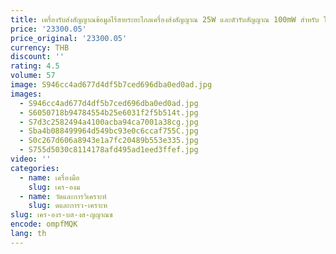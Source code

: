 ```yaml
---
title: เครื่องรับส่งสัญญาณข้อมูลไร้สายระยะไกลเครื่องส่งสัญญาณ 25W และตัวรับสัญญาณ 100mW สําหรับ Telemetry
price: '23300.05'
price_original: '23300.05'
currency: THB
discount: ''
rating: 4.5
volume: 57
image: S946cc4ad677d4df5b7ced696dba0ed0ad.jpg
images:
  - S946cc4ad677d4df5b7ced696dba0ed0ad.jpg
  - S6050718b94784554b25e6031f2f5b514t.jpg
  - S7d3c2582494a4100acba94ca7001a38cg.jpg
  - Sba4b088499964d549bc93e0c6ccaf755C.jpg
  - S0c267d606a8943e1a7fc20489b553e335.jpg
  - S755d5030c8114178afd495ad1eed3ffef.jpg
video: ''
categories:
  - name: เครื่องมือ
    slug: เคร-องม
  - name: วัดและการวิเคราะห์
    slug: ดและการว-เคราะห
slug: เคร-องร-บส-งส-ญญาณข
encode: ompfMQK
lang: th
---
```

  